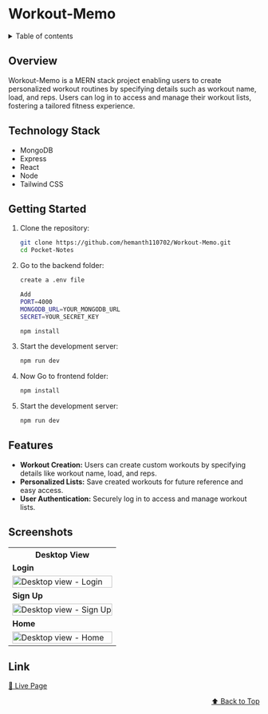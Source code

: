 <div id="top"></div>

# Workout-Memo

<details>
<summary>Table of contents</summary>

- [Overview](#overview)
- [Technology Stack](#technology-stack)
- [Getting Started](#getting-started)
- [Features](#features)
- [Screenshots](#screenshots)
- [Link](#link)

</details>

## Overview

Workout-Memo is a MERN stack project enabling users to create personalized workout routines by specifying details such as workout name, load, and reps. Users can log in to access and manage their workout lists, fostering a tailored fitness experience.

## Technology Stack

- MongoDB
- Express
- React
- Node
- Tailwind CSS

## Getting Started

1. Clone the repository:

   ```bash
   git clone https://github.com/hemanth110702/Workout-Memo.git
   cd Pocket-Notes

   ```

2. Go to the backend folder:

   ```bash
   create a .env file

   Add
   PORT=4000
   MONGODB_URL=YOUR_MONGODB_URL
   SECRET=YOUR_SECRET_KEY

   npm install
   ```

3. Start the development server:
   ```bash
   npm run dev
   ```
4. Now Go to frontend folder:

   ```bash
   npm install
   ```

5. Start the development server:
   ```bash
   npm run dev
   ```

## Features

- **Workout Creation:** Users can create custom workouts by specifying details like workout name, load, and reps.
- **Personalized Lists:** Save created workouts for future reference and easy access.
- **User Authentication:** Securely log in to access and manage workout lists.

## Screenshots

<table>
    <tr>
        <th>Desktop View</th>
    </tr>
    <tr>
      <td colspan="3" style="text-align: left;font-weight: bold;">Login</td>
    </tr>
    <tr>
        <td>
            <img src="https://github.com/hemanth110702/Workout-Memo/assets/89832451/cda11efa-d585-4b88-8d88-85084f890220" width="100%" title="Desktop view - Login"/>
        </td>
    </tr>
    <tr>
      <td colspan="3" style="text-align: left;font-weight: bold;">Sign Up</td>
    </tr>
    <tr>
        <td>
            <img src="https://github.com/hemanth110702/Workout-Memo/assets/89832451/fe875735-334a-4c4c-9b97-11112765f783" width="100%" title="Desktop view - Sign Up"/>
        </td>
    </tr>
    <tr>
      <td colspan="3" style="text-align: left;font-weight: bold;">Home</td>
    </tr>
    <tr>
        <td>
            <img src="https://github.com/hemanth110702/Workout-Memo/assets/89832451/0c9156fd-4345-41d5-bf8b-2c36a313b767" width="100%" title="Desktop view - Home"/>
        </td>
    </tr>
</table>

## Link

[🚀 Live Page](https://workout-memo-ui.vercel.app/)

<p align="right"><a href="#top">⬆️ Back to Top</a></p>
